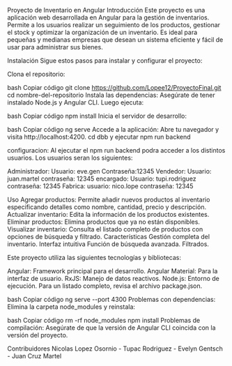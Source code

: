 Proyecto de Inventario en Angular
Introducción
Este proyecto es una aplicación web desarrollada en Angular para la gestión de inventarios. Permite a los usuarios realizar un seguimiento de los productos, gestionar el stock y optimizar la organización de un inventario. Es ideal para pequeñas y medianas empresas que desean un sistema eficiente y fácil de usar para administrar sus bienes.

Instalación
Sigue estos pasos para instalar y configurar el proyecto:

Clona el repositorio:

bash
Copiar código
git clone https://github.com/Lopee12/ProyectoFinal.git
cd nombre-del-repositorio
Instala las dependencias: Asegúrate de tener instalado Node.js y Angular CLI. Luego ejecuta:

bash
Copiar código
npm install
Inicia el servidor de desarrollo:

bash
Copiar código
ng serve
Accede a la aplicación: Abre tu navegador y visita http://localhost:4200.
cd dbb y ejecutar npm run backend

configuracion:
Al ejecutar el npm run backend podra acceder a los distintos usuarios. Los usuarios seran los siguientes:

Administrador: Usuario: eve.gen  Contraseña:12345
Vendedor: Usuario: juan.martel contraseña: 12345
encargado: Usuario: tupi.rodriguez contraseña: 12345
Fabrica: usuario: nico.lope contraseña: 12345


Uso
Agregar productos: Permite añadir nuevos productos al inventario especificando detalles como nombre, cantidad, precio y descripción.
Actualizar inventario: Edita la información de los productos existentes.
Eliminar productos: Elimina productos que ya no están disponibles.
Visualizar inventario: Consulta el listado completo de productos con opciones de búsqueda y filtrado.
Características
Gestión completa del inventario.
Interfaz intuitiva
Función de búsqueda avanzada.
Filtrados.

Este proyecto utiliza las siguientes tecnologías y bibliotecas:

Angular: Framework principal para el desarrollo.
Angular Material: Para la interfaz de usuario.
RxJS: Manejo de datos reactivos.
Node.js: Entorno de ejecución.
Para un listado completo, revisa el archivo package.json.

bash
Copiar código
ng serve --port 4300
Problemas con dependencias: Elimina la carpeta node_modules y reinstala:

bash
Copiar código
rm -rf node_modules
npm install
Problemas de compilación: Asegúrate de que la versión de Angular CLI coincida con la versión del proyecto.

Contribuidores
Nicolas Lopez Osornio - Tupac Rodriguez - Evelyn Gentsch - Juan Cruz Martel